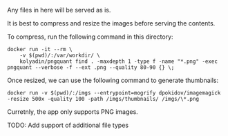 Any files in here will be served as is.

It is best to compress and resize the images before serving the
contents. 

To compress, run the following command in this directory:

```
docker run -it --rm \
    -v $(pwd)/:/var/workdir/ \
    kolyadin/pngquant find . -maxdepth 1 -type f -name "*.png" -exec pngquant --verbose -f --ext .png --quality 80-90 {} \;
```

Once resized, we can use the following command to generate thumbnails:
```
docker run -v $(pwd)/:/imgs --entrypoint=mogrify dpokidov/imagemagick -resize 500x -quality 100 -path /imgs/thumbnails/ /imgs/\*.png
```

Curretnly, the app only supports PNG images. 

TODO: Add support of additional file types